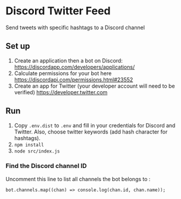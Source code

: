 # Discord Twitter Feed

Send tweets with specific hashtags to a Discord channel

## Set up

1. Create an application then a bot on Discord: https://discordapp.com/developers/applications/
1. Calculate permissions for your bot here https://discordapi.com/permissions.html#23552
1. Create an app for Twitter (your developer account will need to be verified) https://developer.twitter.com

## Run

1. Copy `.env.dist` to `.env` and fill in your credentials for Discord and Twitter. Also, choose twitter keywords (add hash character for hashtags).
1. `npm install`
1. `node src/index.js`

### Find the Discord channel ID

Uncomment this line to list all channels the bot belongs to :

```bot.channels.map((chan) => console.log(chan.id, chan.name));```
